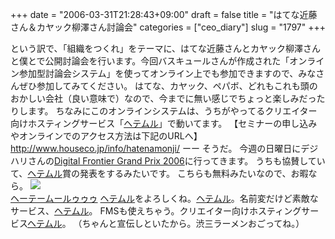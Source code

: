 +++
date = "2006-03-31T21:28:43+09:00"
draft = false
title = "はてな近藤さん＆カヤック柳澤さん討論会"
categories = ["ceo_diary"]
slug = "1797"
+++

という訳で、「組織をつくれ」をテーマに、はてな近藤さんとカヤック柳澤さんと僕とで公開討論会を行います。今回バスキュールさんが作成された「オンライン参加型討論会システム」を使ってオンライン上でも参加できますので、みなさんぜひ参加してみてください。
はてな、カヤック、ペパボ、どれもこれも頭のおかしい会社（良い意味で）なので、今までに無い感じでちょっと楽しみだったりします。
ちなみにこのオンラインシステムは、うちがやってるクリエイター向けホスティングサービス「<a href="http://heteml.jp" target="_blank">ヘテムル</a>」で動いてます。
【セミナーの申し込みやオンラインでのアクセス方法は下記のURLへ】
<a href="http://www.houseco.jp/info/hatenamonji/" target="_blank">http://www.houseco.jp/info/hatenamonji/</a>
ーー
そうだ。
今週の日曜日にデジハリさんの<a href="http://www.dhw.co.jp/df06/" target="_blank">Digital Frontier Grand Prix 2006</a>に行ってきます。
うちも協賛していて、<a href="http://heteml.jp" target="_blank">ヘテムル</a>賞の発表をするみたいです。
こちらも無料みたいなので、お暇なら。
<a href="http://heteml.jp" target="_blank"><img src="http://heteml.jp/image/banner/bnr_heteml_ani.gif"><br>ヘーテームールゥゥゥ</a>
<a href="http://heteml.jp" target="_blank">ヘテムル</a>をよろしくね。<a href="http://heteml.jp" target="_blank">ヘテムル</a>。名前変だけど素敵なサービス、<a href="http://heteml.jp" target="_blank">ヘテムル</a>。
FMSも使えちゃう。クリエイター向けホスティングサービス<a href="http://heteml.jp" target="_blank">ヘテムル</a>。
（ちゃんと宣伝しといたから。渋三ラーメンおごってね。）
